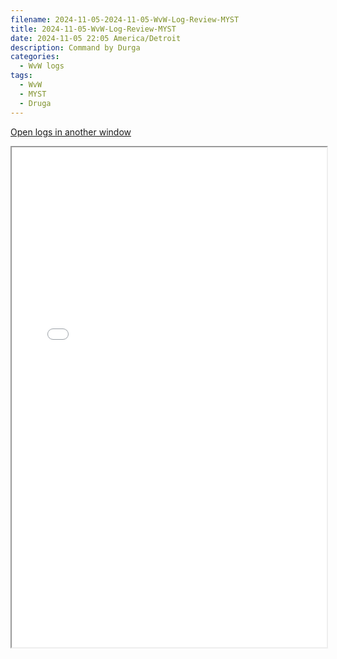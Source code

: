```yaml
---
filename: 2024-11-05-2024-11-05-WvW-Log-Review-MYST
title: 2024-11-05-WvW-Log-Review-MYST
date: 2024-11-05 22:05 America/Detroit
description: Command by Durga
categories:
  - WvW logs
tags:
  - WvW
  - MYST
  - Druga
---
```

 <a href="/assets/wvwlogs/reports20241105_MYST.html#202411052202-WvW-Log-Review" target="_blank">Open logs in another window</a>

<iframe src="/assets/wvwlogs/reports20241105_MYST.html#202411052202-WvW-Log-Review" width="100%" height="800" style="display:block; margin: 0 auto;"> </iframe>